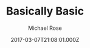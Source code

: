 ---
title: Basically Basic
github: https://github.com/mmistakes/jekyll-theme-basically-basic
demo: https://mmistakes.github.io/jekyll-theme-basically-basic/
author: Michael Rose
ssg:
  - Jekyll
cms:
  - Markdown
date: 2017-03-07T21:08:01.000Z
description: Your new Jekyll default theme
draft: true
publish_date: '2017-03-07T21:08:01Z'
update_date: '2021-09-22T02:47:20Z'
github_star: 708
github_fork: 1048
---